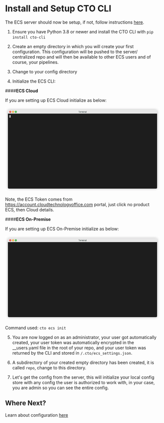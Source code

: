# Install and Setup CTO CLI

The ECS server should now be setup, if not, follow instructions [here](./server.md).

1) Ensure you have Python 3.8 or newer and install the CTO CLI with `pip install cto-cli`

2) Create an empty directory in which you will create your first configuration. This configuration will be pushed to the server/ centralized repo and will then be available to other ECS users and of course, your pipelines.

3) Change to your config directory

4) Initialize the ECS CLI:

####**ECS Cloud**

If you are setting up ECS Cloud initialize as below:

![ECS Cloud Init](ecs-init-cloud.gif)

Note, the ECS Token comes from <a href="https://account.cloudtechnologyoffice.com" target="_new">https://account.cloudtechnologyoffice.com</a> portal, just click no product ECS, then Cloud details. 

####**ECS On-Premise**

If you are setting up ECS On-Premise initialize as below:

![ECS On-Premise Init](ecs-init-onpremise.gif)

Command used: `cto ecs init`

5) You are now logged on as an administrator, your user got automatically created, your user token was automatically encrypted in the __users.yaml file in the root of your repo, and your user token was returned by the CLI and stored in `/.cto/ecs_settings.json`. 

6) A subdirectory of your created empty directory has been created, it is called `repo`, change to this directory. 

7) Let's get the config from the server, this will initialize your local config store with any config the user is authorized to work with, in your case, you are admin so you can see the entire config.

## Where Next?

Learn about configuration [here](../../config)